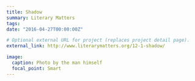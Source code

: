 ```yaml
---
title: Shadow
summary: Literary Matters
tags:
date: "2016-04-27T00:00:00Z"

# Optional external URL for project (replaces project detail page).
external_link: http://www.literarymatters.org/12-1-shadow/

image:
  caption: Photo by the man himself
  focal_point: Smart
---
```

